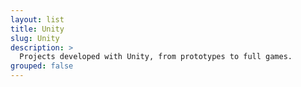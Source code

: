 ```yaml
---
layout: list
title: Unity
slug: Unity
description: >
  Projects developed with Unity, from prototypes to full games.
grouped: false
---
```

